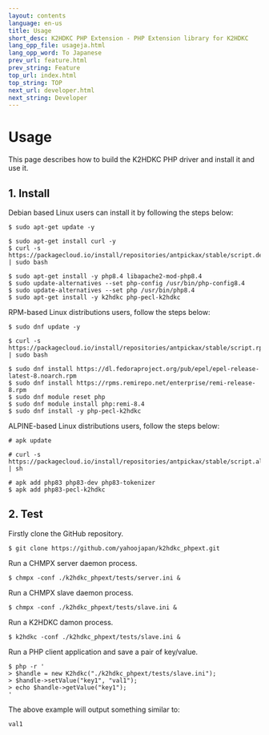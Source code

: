 ```yaml
---
layout: contents
language: en-us
title: Usage
short_desc: K2HDKC PHP Extension - PHP Extension library for K2HDKC
lang_opp_file: usageja.html
lang_opp_word: To Japanese
prev_url: feature.html
prev_string: Feature
top_url: index.html
top_string: TOP
next_url: developer.html
next_string: Developer
---
```


# Usage
This page describes how to build the K2HDKC PHP driver and install it and use it.

## 1. Install
Debian based Linux users can install it by following the steps below:

```
$ sudo apt-get update -y

$ sudo apt-get install curl -y
$ curl -s https://packagecloud.io/install/repositories/antpickax/stable/script.deb.sh | sudo bash

$ sudo apt-get install -y php8.4 libapache2-mod-php8.4
$ sudo update-alternatives --set php-config /usr/bin/php-config8.4
$ sudo update-alternatives --set php /usr/bin/php8.4
$ sudo apt-get install -y k2hdkc php-pecl-k2hdkc
```

RPM-based Linux distributions users, follow the steps below:

```
$ sudo dnf update -y

$ curl -s https://packagecloud.io/install/repositories/antpickax/stable/script.rpm.sh | sudo bash

$ sudo dnf install https://dl.fedoraproject.org/pub/epel/epel-release-latest-8.noarch.rpm
$ sudo dnf install https://rpms.remirepo.net/enterprise/remi-release-8.rpm
$ sudo dnf module reset php
$ sudo dnf module install php:remi-8.4
$ sudo dnf install -y php-pecl-k2hdkc
```

ALPINE-based Linux distributions users, follow the steps below:
```
# apk update

# curl -s https://packagecloud.io/install/repositories/antpickax/stable/script.alpine.sh | sh

# apk add php83 php83-dev php83-tokenizer
$ apk add php83-pecl-k2hdkc
```

## 2. Test

Firstly clone the GitHub repository.
```
$ git clone https://github.com/yahoojapan/k2hdkc_phpext.git
```

Run a CHMPX server daemon process.
```
$ chmpx -conf ./k2hdkc_phpext/tests/server.ini &
```

Run a CHMPX slave daemon process.
```
$ chmpx -conf ./k2hdkc_phpext/tests/slave.ini &
```

Run a K2HDKC damon process.
```
$ k2hdkc -conf ./k2hdkc_phpext/tests/slave.ini &
```

Run a PHP client application and save a pair of key/value.
```
$ php -r '
> $handle = new K2hdkc("./k2hdkc_phpext/tests/slave.ini");
> $handle->setValue("key1", "val1");
> echo $handle->getValue("key1");
'
```

The above example will output something similar to:
```
val1
```

